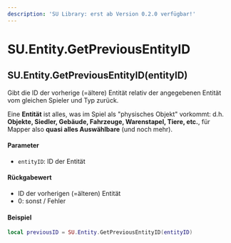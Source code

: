 ```yaml
---
description: 'SU Library: erst ab Version 0.2.0 verfügbar!'
---
```


# SU.Entity.GetPreviousEntityID

## SU.Entity.GetPreviousEntityID(entityID)

Gibt die ID der vorherige (=ältere) Entität relativ der angegebenen Entität vom gleichen Spieler und Typ zurück.

Eine **Entität** ist alles, was im Spiel als "physisches Objekt" vorkommt: d.h. **Objekte, Siedler, Gebäude, Fahrzeuge, Warenstapel, Tiere, etc.**, für Mapper also **quasi alles Auswählbare** (und noch mehr).

#### Parameter

* `entityID`: ID der Entität

#### Rückgabewert

* ID der vorherigen (=älteren) Entität
* 0: sonst / Fehler

#### Beispiel

```lua
local previousID = SU.Entity.GetPreviousEntityID(entityID)
```
